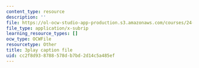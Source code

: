 ```yaml
---
content_type: resource
description: ''
file: https://ol-ocw-studio-app-production.s3.amazonaws.com/courses/24-908-creole-language-and-caribbean-identities-spring-2017/cc2f8d938788578db7bd2d14c5a485ef_p8BXCDrYliY.vtt
file_type: application/x-subrip
learning_resource_types: []
ocw_type: OCWFile
resourcetype: Other
title: 3play caption file
uid: cc2f8d93-8788-578d-b7bd-2d14c5a485ef
---
```

